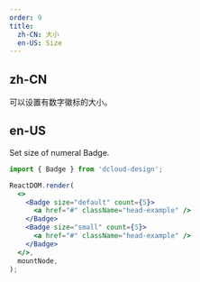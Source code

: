 ```yaml
---
order: 9
title:
  zh-CN: 大小
  en-US: Size
---
```


## zh-CN

可以设置有数字徽标的大小。

## en-US

Set size of numeral Badge.

```jsx
import { Badge } from 'dcloud-design';

ReactDOM.render(
  <>
    <Badge size="default" count={5}>
      <a href="#" className="head-example" />
    </Badge>
    <Badge size="small" count={5}>
      <a href="#" className="head-example" />
    </Badge>
  </>,
  mountNode,
);
```
